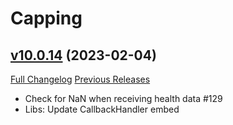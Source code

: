 # Capping

## [v10.0.14](https://github.com/BigWigsMods/Capping/tree/v10.0.14) (2023-02-04)
[Full Changelog](https://github.com/BigWigsMods/Capping/compare/v10.0.13...v10.0.14) [Previous Releases](https://github.com/BigWigsMods/Capping/releases)

- Check for NaN when receiving health data #129  
- Libs: Update CallbackHandler embed  
